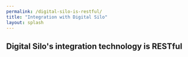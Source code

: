 ```yaml
---
permalink: /digital-silo-is-restful/
title: "Integration with Digital Silo"
layout: splash
---
```


## Digital Silo's integration technology is RESTful
